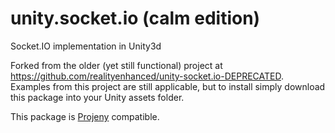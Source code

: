 # unity.socket.io (calm edition)
Socket.IO implementation in Unity3d

Forked from the older (yet still functional) project at https://github.com/realityenhanced/unity-socket.io-DEPRECATED.  Examples from this project are still applicable, but to install simply download this package into your Unity assets folder.

This package is [Projeny](https://github.com/modesttree/Projeny) compatible.
